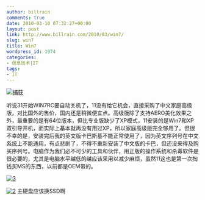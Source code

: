 ```yaml
---
author: billrain
comments: true
date: 2010-03-10 07:32:27+00:00
layout: post
link: http://www.billrain.com/2010/03/win7/
slug: win7
title: Win7
wordpress_id: 1974
categories:
- 信息技术|IT
tags:
- IT
---
```


[![捕获](http://www.billrain.com/wp-content/uploads/2010/03/thumb.png)](http://www.billrain.com/wp-content/uploads/2010/03/4e6c610913b7.png)

 

听说31开始WIN7RC要自动关机了，11没有给它机会，直接采购了中文家庭高级版，对比国外的售价，国内还是稍微便宜点。高级版除了支持AERO美化效果之外，最重要的是有64位版本，但比专业版缺少了XP模式，11安装的是Win7和XP双引导开机，而实际上基本就再没有用过XP，所以家庭高级版完全够用了。但很不幸的是，安装完后我的英文版卡巴斯基不能正常使用了，因为英文序列号在中文系统上不能通用，有点悲剧了，不得不重新安装了中文版的卡巴，但还没来得及购买序列号。电脑作为我们必不可少的工具和伙伴，用正版的操作系统和杀毒软件是很必要的，尤其是电脑水平越低的越应该采用以减少麻烦，虽然11这也是第一次掏钱买MS的东西，以前都是OEM带的。

 

[![3](http://www.billrain.com/wp-content/uploads/2010/03/3_thumb.png)](http://www.billrain.com/wp-content/uploads/2010/03/3.png)

 

[![2](http://www.billrain.com/wp-content/uploads/2010/03/2_thumb.png)](http://www.billrain.com/wp-content/uploads/2010/03/2.png) 主硬盘应该换SSD啊
